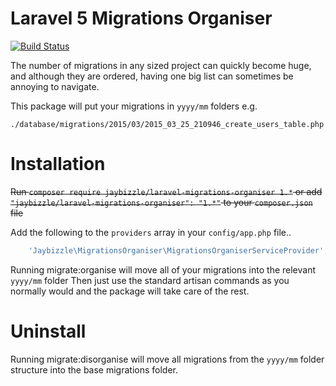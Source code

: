 # Laravel 5 Migrations Organiser
 [![Build Status](https://img.shields.io/travis/JayBizzle/Laravel-Migrations-Organiser.svg?style=flat-square)](https://travis-ci.org/JayBizzle/Laravel-Migrations-Organiser)

The number of migrations in any sized project can quickly become huge, and although they are ordered, having one big list can sometimes be annoying to navigate.

This package will put your migrations in `yyyy/mm` folders e.g.

`./database/migrations/2015/03/2015_03_25_210946_create_users_table.php`

Installation
============

~~Run `composer require jaybizzle/laravel-migrations-organiser 1.*` or add `"jaybizzle/laravel-migrations-organiser": "1.*"` to your `composer.json` file~~

Add the following to the `providers` array in your `config/app.php` file..

```PHP
    'Jaybizzle\MigrationsOrganiser\MigrationsOrganiserServiceProvider',
```
Running migrate:organise will move all of your migrations into the relevant `yyyy/mm` folder
Then just use the standard artisan commands as you normally would and the package will take care of the rest.

Uninstall
============

Running migrate:disorganise will move all migrations from the `yyyy/mm` folder structure into the base migrations folder.
